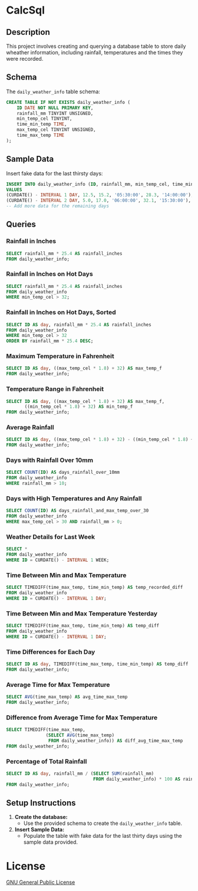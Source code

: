 # CalcSql

## Description
This project involves creating and querying a database table to store daily wheather information, including rainfall, temperatures and the times they were recorded.

## Schema
The `daily_weather_info` table schema:

```sql
CREATE TABLE IF NOT EXISTS daily_weather_info (
    ID DATE NOT NULL PRIMARY KEY,
    rainfall_mm TINYINT UNSIGNED,
    min_temp_cel TINYINT,
    time_min_temp TIME,
    max_temp_cel TINYINT UNSIGNED,
    time_max_temp TIME
);
  ```

## **Sample Data**
Insert fake data for the last thirsty days:
```sql
INSERT INTO daily_weather_info (ID, rainfall_mm, min_temp_cel, time_min_temp, max_temp_cel, time_max_temp)
VALUES 
(CURDATE() - INTERVAL 1 DAY, 12.5, 15.2, '05:30:00', 28.3, '14:00:00'),
(CURDATE() - INTERVAL 2 DAY, 5.0, 17.0, '06:00:00', 32.1, '15:30:00'),
-- Add more data for the remaining days
  ```

## **Queries**
### **Rainfall in Inches**
```sql
SELECT rainfall_mm * 25.4 AS rainfall_inches 
FROM daily_weather_info;
  ```

### **Rainfall in Inches on Hot Days**
```sql
SELECT rainfall_mm * 25.4 AS rainfall_inches 
FROM daily_weather_info 
WHERE min_temp_cel > 32;
```

### **Rainfall in Inches on Hot Days, Sorted**
```sql
SELECT ID AS day, rainfall_mm * 25.4 AS rainfall_inches 
FROM daily_weather_info 
WHERE min_temp_cel > 32 
ORDER BY rainfall_mm * 25.4 DESC;
  ```

### **Maximum Temperature in Fahrenheit**
```sql
SELECT ID AS day, ((max_temp_cel * 1.8) + 32) AS max_temp_f 
FROM daily_weather_info;
  ```

### **Temperature Range in Fahrenheit**
```sql
SELECT ID AS day, ((max_temp_cel * 1.8) + 32) AS max_temp_f, 
       ((min_temp_cel * 1.8) + 32) AS min_temp_f 
FROM daily_weather_info;
  ```

### **Average Rainfall**
```sql
SELECT ID AS day, ((max_temp_cel * 1.8) + 32) - ((min_temp_cel * 1.8) + 32) AS temp_range_f 
FROM daily_weather_info;
  ```

### **Days with Rainfall Over 10mm**
```sql
SELECT COUNT(ID) AS days_rainfall_over_10mm 
FROM daily_weather_info 
WHERE rainfall_mm > 10;
  ```

### **Days with High Temperatures and Any Rainfall**
```sql
SELECT COUNT(ID) AS days_rainfall_and_max_temp_over_30 
FROM daily_weather_info 
WHERE max_temp_cel > 30 AND rainfall_mm > 0;
  ```

### **Weather Details for Last Week**
```sql
SELECT * 
FROM daily_weather_info 
WHERE ID = CURDATE() - INTERVAL 1 WEEK;
  ```

### **Time Between Min and Max Temperature**
```sql
SELECT TIMEDIFF(time_max_temp, time_min_temp) AS temp_recorded_diff 
FROM daily_weather_info 
WHERE ID = CURDATE() - INTERVAL 1 DAY;
  ```

### **Time Between Min and Max Temperature Yesterday**
```sql
SELECT TIMEDIFF(time_max_temp, time_min_temp) AS temp_diff 
FROM daily_weather_info 
WHERE ID = CURDATE() - INTERVAL 1 DAY;
  ```

### **Time Differences for Each Day**
```sql
SELECT ID AS day, TIMEDIFF(time_max_temp, time_min_temp) AS temp_diff 
FROM daily_weather_info;
  ```

### **Average Time for Max Temperature**
```sql
SELECT AVG(time_max_temp) AS avg_time_max_temp 
FROM daily_weather_info;
  ```

### **Difference from Average Time for Max Temperature**
```sql
SELECT TIMEDIFF(time_max_temp, 
               (SELECT AVG(time_max_temp) 
                FROM daily_weather_info)) AS diff_avg_time_max_temp 
FROM daily_weather_info;
  ```

### **Percentage of Total Rainfall**
```sql
SELECT ID AS day, rainfall_mm / (SELECT SUM(rainfall_mm) 
                                 FROM daily_weather_info) * 100 AS rainfall_pct 
FROM daily_weather_info;
  ```

## **Setup Instructions**
1. **Create the database:**
   - Use the provided schema to create the `daily_weather_info` table.
2. **Insert Sample Data:**
   - Populate the table with fake data for the last thirty days using the sample data provided.
  
# License
[GNU General Public License](https://www.gnu.org/licenses/gpl-3.0.txt)
